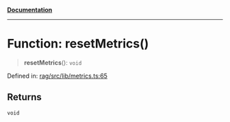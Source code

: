 [**Documentation**](../../../README.md)

***

# Function: resetMetrics()

> **resetMetrics**(): `void`

Defined in: [rag/src/lib/metrics.ts:65](https://github.com/ceponatia/roler/blob/1efd6363aec6d66587551f7c0b65cf6ffafb4079/packages/rag/src/lib/metrics.ts#L65)

## Returns

`void`
